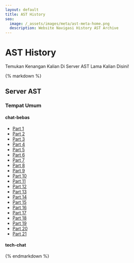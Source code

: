 ```yaml
---
layout: default
title: AST History
seo:
  image: /_assets/images/meta/ast-meta-home.png
  description: Website Navigasi History AST Archive
---
```


<div class="bg-blue mb-12">
  <div class="container text-center text-white py-24">
    <h1>AST History</h1>
    <p class="text-lg mb-8">
      Temukan Kenangan Kalian Di Server AST Lama Kalian Disini!
    </p>
  </div>
</div>

<div class="container max-w-2xl">
  {% markdown %}

## Server AST

### Tempat Umum

#### chat-bebas
- [Part 1]()
- [Part 2]()
- [Part 3]()
- [Part 4]()
- [Part 5]()
- [Part 6]()
- [Part 7]()
- [Part 8]()
- [Part 9]()
- [Part 10]()
- [Part 11]()
- [Part 12]()
- [Part 13]()
- [Part 14]()
- [Part 15]()
- [Part 16]()
- [Part 17]()
- [Part 18]()
- [Part 19]()
- [Part 20]()
- [Part 21]()

#### tech-chat

{% endmarkdown %}

  </div>
